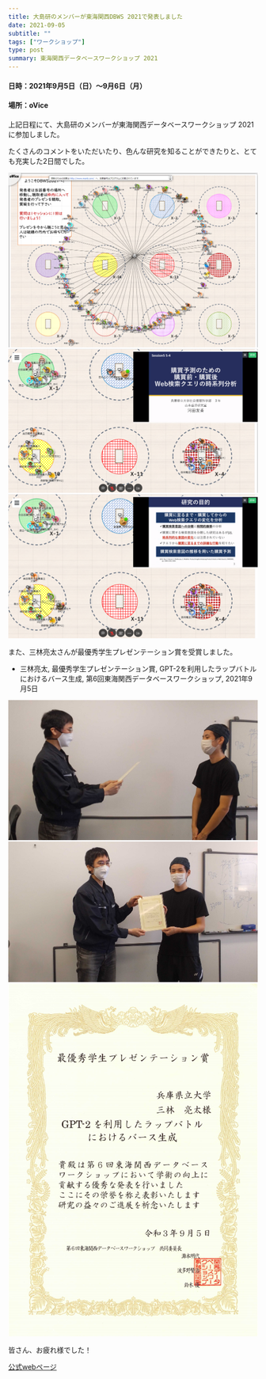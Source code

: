 ```yaml
---
title: 大島研のメンバーが東海関西DBWS 2021で発表しました
date: 2021-09-05
subtitle: ""
tags: ["ワークショップ"]
type: post
summary: 東海関西データベースワークショップ 2021
---
```




#### 日時：2021年9月5日（日）～9月6日（月）
#### 場所：oVice

上記日程にて、大島研のメンバーが東海関西データベースワークショップ 2021に参加しました。

たくさんのコメントをいただいたり、色んな研究を知ることができたりと、とても充実した2日間でした。

![](final.png) 
![](dbws_img0.png)
![](dbws_img2.png)

また、三林亮太さんが最優秀学生プレゼンテーション賞を受賞しました。
- 三林亮太, 最優秀学生プレゼンテーション賞, GPT-2を利用したラップバトルにおけるバース生成, 第6回東海関西データベースワークショップ, 2021年9月5日

![](IMG_20211001_160140.jpg)
![](IMG_20211001_160252.jpg)
![](最優秀学生プレゼンテーション賞.png)

皆さん、お疲れ様でした！

<!-- ![](IMG_0011.JPG) -->
[公式webページ](https://sites.google.com/db.info.gifu-u.ac.jp/dbws2021/)<br>
  
  



<!-- 1. 論文採録バージョン -->
<!-- [第一著者]さんの論文が「[学会フルネーム]」に採録されました。 -->

<!-- [公式Webページ](学会公式ページTopのURL) -->


<!-- 書誌情報。書式はPublicationsを参考。変にコードブロックとかで囲まなくてOK -->


<!-- [年月日]に発表予定 -->



<!-- 2. 論文発表済みバージョン -->
<!-- [第一著者]さんが「[学会フルネーム]」で発表しました。 -->

<!-- [公式Webページ](学会公式ページTopのURL) -->


<!-- 書誌情報。書式はPublicationsを参考。変にコードブロックとかで囲まなくてOK -->


<!-- 3. 論文受賞バージョン -->
<!-- [第一著者]さんの論文が「[学会フルネーム]」で「[受賞名]」を受賞しました -->

<!-- [公式Webページ](学会公式ページTopのURL) -->


<!-- 書誌情報。書式はPublicationsを参考。変にコードブロックとかで囲まなくてOK -->

<!-- 同学会複数名の場合は並べて良い感じにして -->